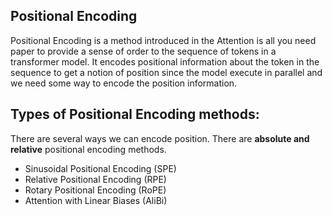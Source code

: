 ## Positional Encoding
Positional Encoding is a method introduced in the Attention is all you need paper to provide a sense of order to the sequence of tokens in a transformer model. It encodes positional information about the token in the sequence to get a notion of position since the model execute in parallel and we need some way to encode the position information.

## Types of Positional Encoding methods:
There are several ways we can encode position. There are **absolute and relative** positional encoding methods.

- Sinusoidal Positional Encoding (SPE)
- Relative Positional Encoding (RPE)
- Rotary Positional Encoding (RoPE)
- Attention with Linear Biases (AliBi)